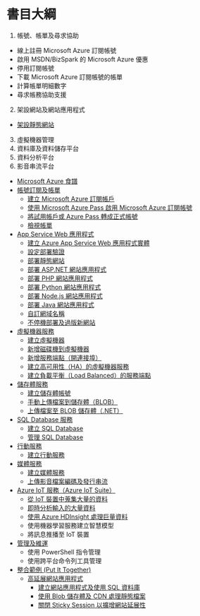 # 書目大綱

1. 帳號、帳單及尋求協助
  * 線上註冊 Microsoft Azure 訂閱帳號
  * 啟用 MSDN/BizSpark 的 Microsoft Azure 優惠
  * 停用訂閱帳號
  * 下載 Microsoft Azure 訂閱帳號的帳單
  * 計算帳單明細數字
  * 尋求帳務協助支援
2. 架設網站及網站應用程式
  * [架設靜態網站](ch02/create_a_static_website.md)
3. 虛擬機器管理
4. 資料庫及資料儲存平台
5. 資料分析平台
6. 影音串流平台
* [Microsoft Azure 食譜](README.md)
* [帳號訂閱及帳單](chapter01/README.md)
   * [建立 Microsoft Azure 訂閱帳戶](chapter01/01_signup.md)
   * [使用 Microsoft Azure Pass 啟用 Microsoft Azure 訂閱帳號](chapter01/02_azurepass.md)
   * [將試用帳戶或 Azure Pass 轉成正式帳號](chapter01/03_migrate_subscription.md)
   * [檢視帳單](chapter01/04_view_the_bill.md)
* [App Service Web 應用程式](chapter02/README.md)
   * [建立 Azure App Service Web 應用程式實體](chapter02/01_create_a_website.md)
   * [設定部署驗證](chapter02/02_configure_authentication.md)
   * [部署靜態網站](chapter02/03_deploy_static_website.md)
   * [部署 ASP.NET 網站應用程式](chapter02/04_deploy_aspnet_website.md)
   * [部署 PHP 網站應用程式](chapter02/05_deploy_php_website.md)
   * [部署 Python 網站應用程式](chapter02/06_deploy_python_website.md)
   * [部署 Node.js 網站應用程式](chapter02/07_deploy_nodejs_website.md)
   * [部署 Java 網站應用程式](chapter02/08_deploy_java_website.md)
   * [自訂網域名稱](chapter02/09_configure_custom_domain.md)
   * [不停機部署及過版新網站](chapter02/10_deploy_websites_using_deployment_slots.md)
* [虛擬機器服務](chapter03/README.md)
   * [建立虛擬機器](chapter03/01_create_virtual_machine.md)
   * [新增磁碟機到虛擬機器](chapter03/02_attach_a_new_disk.md)
   * [新增服務端點（開連接埠）](chapter03/03_create_endpoint.md)
   * [建立高可用性（HA）的虛擬機器服務](chapter03/04_high_availability.md)
   * [建立負載平衡（Load Balanced）的服務端點](chapter03/05_load_balanced.md)
* [儲存體服務](chapter04/README.md)
   * [建立儲存體帳號](chapter04/01_create_storage_account.md)
   * [手動上傳檔案到儲存體（BLOB）](chapter04/02_manual_upload_files_to_storage_blob.md)
   * [上傳檔案至 BLOB 儲存體（.NET）](chapter04/03_upload_file_to_blob_storage_dotnet.md)
* [SQL Database 服務](chapter05/README.md)
   * [建立 SQL Database](chapter05/01_create_sql_database.md)
   * [管理 SQL Database](chapter05/02_manage_sql_database.md)
* [行動服務](chapter06/README.md)
   * [建立行動服務](chapter06/01_create_mobile_service.md)
* [媒體服務](chapter07/README.md)
   * [建立媒體服務](chapter07/01_create_media_service.md)
   * [上傳影音檔案編碼及發行串流](chapter07/02_streaming_the_media_files.md)
* [Azure IoT 服務（Azure IoT Suite）](chapter08/README.md)
   * [從 IoT 裝置中蒐集大量的資料](chapter08/01_collect_data_from_iot_devices.md)
   * [即時分析輸入的大量資料](chapter08/02_realtime_data_analysis.md)
   * [使用 Azure HDInsight 處理巨量資料](chapter08/03_manipulate_big_data_using_azure_hdinsight.md)
   * 使用機器學習服務建立智慧模型
   * 將訊息推播至 IoT 裝置
* [管理及維運](chapter09/README.md)
   * 使用 PowerShell 指令管理
   * 使用跨平台命令列工具管理
* [整合範例 (Put It Together)](chapterX/README.md)
	* [高延展網站應用程式](chapterX/01_Scalable_Web/README.md)
		* [建立網站應用程式及使用 SQL 資料庫](chapterX/01_Scalable_Web/01_creating_web_apps_and_using_sql_database.md)
		* [使用 Blob 儲存體及 CDN 處理靜態檔案](chapterX/01_Scalable_Web/02_using_blob_storage_and_cdn_to_process_static_files.md)
		* [關閉 Sticky Session 以擴增網站延展性](chapterX/01_Scalable_Web/03_disabling_arr_instnace_affinity.md)
